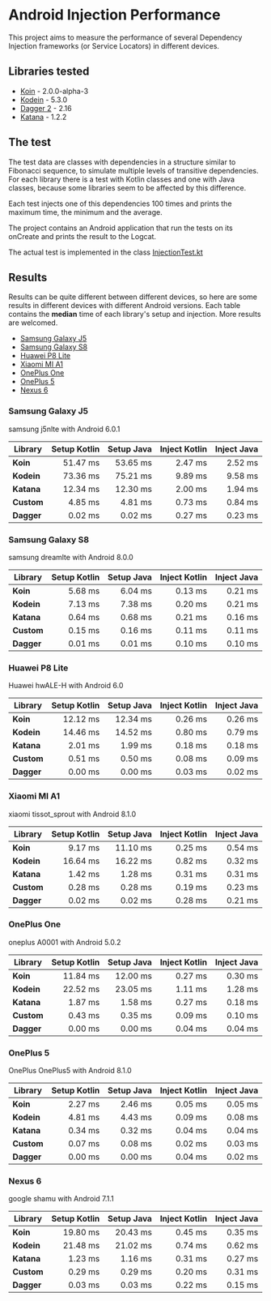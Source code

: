 # Android Injection Performance

This project aims to measure the performance of several Dependency Injection frameworks (or Service Locators) in different devices.

## Libraries tested
- [Koin](https://insert-koin.io/) - 2.0.0-alpha-3
- [Kodein](http://kodein.org/Kodein-DI/) - 5.3.0
- [Dagger 2](https://google.github.io/dagger/) - 2.16
- [Katana](https://github.com/rewe-digital-incubator/katana/) - 1.2.2

## The test
The test data are classes with dependencies in a structure similar to Fibonacci sequence, to simulate multiple levels of transitive dependencies.
For each library there is a test with Kotlin classes and one with Java classes, because some libraries seem to be affected by this difference.

Each test injects one of this dependencies 100 times and prints the maximum time, the minimum and the average.

The project contains an Android application that run the tests on its onCreate and prints the result to the Logcat.

The actual test is implemented in the class [InjectionTest.kt](https://github.com/Sloy/android-dependency-injection-performance/blob/master/app/src/main/java/com/sloydev/dependencyinjectionperformance/InjectionTest.kt)

## Results
Results can be quite different between different devices, so here are some results in different devices with different Android versions. Each table contains the **median** time of each library's setup and injection. More results are welcomed.

- [Samsung Galaxy J5](#samsung-galaxy-j5)
- [Samsung Galaxy S8](#samsung-galaxy-s8)
- [Huawei P8 Lite](#huawei-p8-lite)
- [Xiaomi MI A1](#xiaomi-mi-a1)
- [OnePlus One](#oneplus-one)
- [OnePlus 5](#oneplus-5)
- [Nexus 6](#nexus-6)

### Samsung Galaxy J5
samsung j5nlte with Android 6.0.1
 
Library | Setup Kotlin | Setup Java | Inject Kotlin | Inject Java
--- | ---:| ---:| ---:| ---:
**Koin** | 51.47 ms | 53.65 ms  | 2.47 ms | 2.52 ms
**Kodein** | 73.36 ms | 75.21 ms  | 9.89 ms | 9.58 ms
**Katana** | 12.34 ms | 12.30 ms  | 2.00 ms | 1.94 ms
**Custom** | 4.85 ms | 4.81 ms  | 0.73 ms | 0.84 ms
**Dagger** | 0.02 ms | 0.02 ms  | 0.27 ms | 0.23 ms

### Samsung Galaxy S8
samsung dreamlte with Android 8.0.0
 
Library | Setup Kotlin | Setup Java | Inject Kotlin | Inject Java
--- | ---:| ---:| ---:| ---:
**Koin** | 5.68 ms | 6.04 ms  | 0.13 ms | 0.21 ms
**Kodein** | 7.13 ms | 7.38 ms  | 0.20 ms | 0.21 ms
**Katana** | 0.64 ms | 0.68 ms  | 0.21 ms | 0.16 ms
**Custom** | 0.15 ms | 0.16 ms  | 0.11 ms | 0.11 ms
**Dagger** | 0.01 ms | 0.01 ms  | 0.10 ms | 0.10 ms

### Huawei P8 Lite
Huawei hwALE-H with Android 6.0
 
Library | Setup Kotlin | Setup Java | Inject Kotlin | Inject Java
--- | ---:| ---:| ---:| ---:
**Koin** | 12.12 ms | 12.34 ms  | 0.26 ms | 0.26 ms
**Kodein** | 14.46 ms | 14.52 ms  | 0.80 ms | 0.79 ms
**Katana** | 2.01 ms | 1.99 ms  | 0.18 ms | 0.18 ms
**Custom** | 0.51 ms | 0.50 ms  | 0.08 ms | 0.09 ms
**Dagger** | 0.00 ms | 0.00 ms  | 0.03 ms | 0.02 ms

### Xiaomi MI A1
xiaomi tissot_sprout with Android 8.1.0
 
Library | Setup Kotlin | Setup Java | Inject Kotlin | Inject Java
--- | ---:| ---:| ---:| ---:
**Koin** | 9.17 ms | 11.10 ms  | 0.25 ms | 0.54 ms
**Kodein** | 16.64 ms | 16.22 ms  | 0.82 ms | 0.32 ms
**Katana** | 1.42 ms | 1.28 ms  | 0.31 ms | 0.31 ms
**Custom** | 0.28 ms | 0.28 ms  | 0.19 ms | 0.23 ms
**Dagger** | 0.02 ms | 0.02 ms  | 0.28 ms | 0.21 ms

### OnePlus One
oneplus A0001 with Android 5.0.2
 
Library | Setup Kotlin | Setup Java | Inject Kotlin | Inject Java
--- | ---:| ---:| ---:| ---:
**Koin** | 11.84 ms | 12.00 ms  | 0.27 ms | 0.30 ms
**Kodein** | 22.52 ms | 23.05 ms  | 1.11 ms | 1.28 ms
**Katana** | 1.87 ms | 1.58 ms  | 0.27 ms | 0.18 ms
**Custom** | 0.43 ms | 0.35 ms  | 0.09 ms | 0.10 ms
**Dagger** | 0.00 ms | 0.00 ms  | 0.04 ms | 0.04 ms

### OnePlus 5
OnePlus OnePlus5 with Android 8.1.0
 
Library | Setup Kotlin | Setup Java | Inject Kotlin | Inject Java
--- | ---:| ---:| ---:| ---:
**Koin** | 2.27 ms | 2.46 ms  | 0.05 ms | 0.05 ms
**Kodein** | 4.81 ms | 4.43 ms  | 0.09 ms | 0.08 ms
**Katana** | 0.34 ms | 0.32 ms  | 0.04 ms | 0.04 ms
**Custom** | 0.07 ms | 0.08 ms  | 0.02 ms | 0.03 ms
**Dagger** | 0.00 ms | 0.00 ms  | 0.04 ms | 0.02 ms

### Nexus 6
google shamu with Android 7.1.1
 
Library | Setup Kotlin | Setup Java | Inject Kotlin | Inject Java
--- | ---:| ---:| ---:| ---:
**Koin** | 19.80 ms | 20.43 ms  | 0.45 ms | 0.35 ms
**Kodein** | 21.48 ms | 21.02 ms  | 0.74 ms | 0.62 ms
**Katana** | 1.23 ms | 1.16 ms  | 0.31 ms | 0.27 ms
**Custom** | 0.29 ms | 0.29 ms  | 0.20 ms | 0.31 ms
**Dagger** | 0.03 ms | 0.03 ms  | 0.22 ms | 0.15 ms
